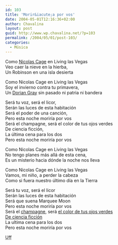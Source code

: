 ```yaml
---
id: 103
title: 'Morir&iacute;a por vos'
date: 2004-05-01T12:16:36+02:00
author: Chavalina
layout: post
guid: http://www.wp.chavalina.net/?p=103
permalink: /2004/05/01/post-103/
categories:
  - Música
---
```

Como <a href="http://www.canoe.ca/JamMoviesReviewsL/leavingvegas.html" target="_blank">Nicolas Cage</a> en Living las Vegas  
Veo caer la nieve en la hierba,  
Un Robinson en una isla desierta 

Como Nicolas Cage en Living las Vegas  
Soy el invierno contra tu primavera,  
Un <a href="http://www.chavalina.net/comentar.php?idpost=56" target="_self">Dorian Gray</a> sin pasado ni patria ni bandera 

Ser&aacute; tu voz, ser&aacute; el licor,  
Ser&aacute;n las luces de esta habitaci&oacute;n  
Ser&aacute; el poder de una canci&oacute;n,  
Pero esta noche morir&iacute;a por vos  
Ser&aacute; el champagne, ser&aacute; el color de tus ojos verdes  
De ciencia ficci&oacute;n,  
La &uacute;ltima cena para los dos  
Pero esta noche morir&iacute;a por vos 

Como Nicolas Cage en Living las Vegas  
No tengo planes m&aacute;s all&aacute; de esta cena,  
Es un misterio hacia d&oacute;nde la noche nos lleva 

Como Nicolas Cage en Living las Vegas  
Vamos, mi ni&ntilde;o, a perder la cabeza  
Como si fuera nuestro &uacute;ltimo d&iacute;a en la Tierra

Ser&aacute; tu voz, ser&aacute; el licor  
Ser&aacute;n las luces de esta habitaci&oacute;n  
Ser&aacute; que suena Marquee Moon  
Pero esta noche morir&iacute;a por vos  
Ser&aacute; el <a href="http://www.artlebedev.ru/studio/posters/champagne/champagne-1024x768.jpg" target="_blank">champagne</a>, ser&aacute; <a href="varios/ojos.htm" target="_self">el color de tus ojos verdes <br /> De ciencia ficci&oacute;n</a>  
La ultima cena para los dos  
Pero esta noche morir&iacute;a por vos 

<acronym title="joder, que a punto he estado de buscar una foto tuya s&oacute;lo para poner tus ojos">Uff</acronym>